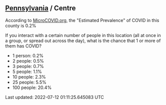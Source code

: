 
## [Pennsylvania](/united-states/pennsylvania) / Centre

According to [MicroCOVID.org](http://microcovid.org),
the "Estimated Prevalence" of COVID in this county is 0.2%

If you interact with a certain number of people in this location
(all at once in a group, or spread out across the day), what is the chance that
1 or more of them has COVID?

- 1 person: 0.2%
- 2 people: 0.5%
- 3 people: 0.7%
- 5 people: 1.1%
- 10 people: 2.3%
- 25 people: 5.5%
- 100 people: 20.4%

Last updated: 2022-07-12 01:11:25.645083 UTC
